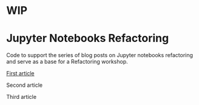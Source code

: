 # WIP
# Jupyter Notebooks Refactoring #

Code to support the series of blog posts on Jupyter notebooks refactoring and serve as a base for a Refactoring workshop.

[First article](https://itnext.io/jupyter-notebook-refactoring-series-part-1-adff1b44dfdb) 

Second article

Third article
